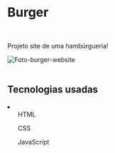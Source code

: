 <h1>Burger</h1>
<br>
<p>Projeto site de uma hambúrgueria!</p>
<div>
    <img src="./burgerWebsite.png" alt="Foto-burger-website">
</div>
<br>
<h2>Tecnologias usadas</h2>
<li>
    <ul>HTML</ul>
    <ul>CSS</ul>
    <ul>JavaScript</ul>
</li>
